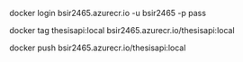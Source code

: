 docker login bsir2465.azurecr.io -u bsir2465 -p pass

docker tag thesisapi:local bsir2465.azurecr.io/thesisapi:local

docker push bsir2465.azurecr.io/thesisapi:local
